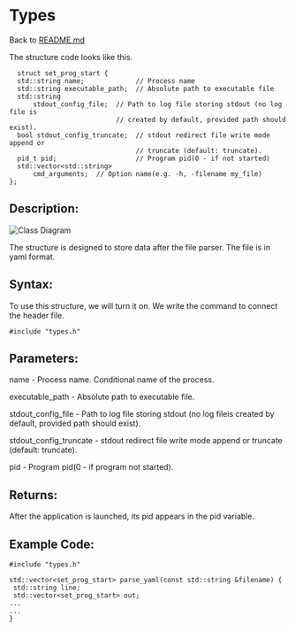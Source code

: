 # Types
Back to [README.md](../README.md)

The structure code looks like this.
```
  struct set_prog_start {
  std::string name;             // Process name
  std::string executable_path;  // Absolute path to executable file
  std::string
      stdout_config_file;  // Path to log file storing stdout (no log file is
                           // created by default, provided path should exist).
  bool stdout_config_truncate;  // stdout redirect file write mode append or
                                // truncate (default: truncate).
  pid_t pid;                    // Program pid(0 - if not started)
  std::vector<std::string>
      cmd_arguments;  // Option name(e.g. -h, -filename my_file)
};
```

## Description:
![Class Diagram](https://www.plantuml.com/plantuml/proxy?cache=no&src=https://raw.githubusercontent.com/ValentinSidorov/DeLorean_Team/SidorovValentin/docs/UML/Srtuct_vector.puml)

The structure is designed to store data after the file parser. The file is in yaml format.

## Syntax:
To use this structure, we will turn it on. We write the command to connect the header file.
```
#include "types.h"
```

## Parameters:
name - Process name. Conditional name of the process.

executable_path - Absolute path to executable file. 

stdout_config_file - Path to log file storing stdout (no log fileis created by default, provided path should exist).

stdout_config_truncate - stdout redirect file write mode append or  truncate (default: truncate).

pid - Program pid(0 - if program not started).

## Returns:

After the application is launched, its pid appears in the pid variable.

## Example Code:
```
#include "types.h"

std::vector<set_prog_start> parse_yaml(const std::string &filename) {
 std::string line;
 std::vector<set_prog_start> out;
...
...
}
```



